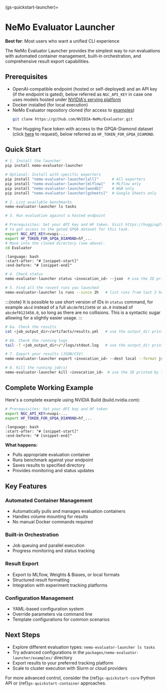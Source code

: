 (gs-quickstart-launcher)=
# NeMo Evaluator Launcher

**Best for**: Most users who want a unified CLI experience

The NeMo Evaluator Launcher provides the simplest way to run evaluations with automated container management, built-in orchestration, and comprehensive result export capabilities.

## Prerequisites

- OpenAI-compatible endpoint (hosted or self-deployed) and an API key (if the endpoint is gated), below referred as `NGC_API_KEY` in case one uses models hosted under [NVIDIA's serving platform](https://build.nvidia.com)
- Docker installed (for local execution)
- NeMo Evaluator repository cloned (for access to [examples](https://github.com/NVIDIA-NeMo/Evaluator/tree/main/packages/nemo-evaluator-launcher/examples))
  ```bash
  git clone https://github.com/NVIDIA-NeMo/Evaluator.git
  ```
- Your Hugging Face token with access to the GPQA-Diamond dataset (click [here](https://huggingface.co/datasets/Idavidrein/gpqa) to request), below referred as `HF_TOKEN_FOR_GPQA_DIAMOND`.

## Quick Start

```bash
# 1. Install the launcher
pip install nemo-evaluator-launcher

# Optional: Install with specific exporters
pip install "nemo-evaluator-launcher[all]"      # All exporters
pip install "nemo-evaluator-launcher[mlflow]"   # MLflow only
pip install "nemo-evaluator-launcher[wandb]"    # W&B only
pip install "nemo-evaluator-launcher[gsheets]"  # Google Sheets only

# 2. List available benchmarks
nemo-evaluator-launcher ls tasks

# 3. Run evaluation against a hosted endpoint

# Prerequisites: Set your API key and HF token. Visit https://huggingface.co/datasets/Idavidrein/gpqa
# to get access to the gated GPQA dataset for this task.
export NGC_API_KEY=nvapi-...
export HF_TOKEN_FOR_GPQA_DIAMOND=hf_...
# Move into the cloned directory (see above).
cd Evaluator
```

```{literalinclude} ../_snippets/launcher_basic.sh
:language: bash
:start-after: "# [snippet-start]"
:end-before: "# [snippet-end]"
```

```bash
# 4. Check status
nemo-evaluator-launcher status <invocation_id> --json  # use the ID printed by the run command

# 5. Find all the recent runs you launched
nemo-evaluator-launcher ls runs --since 2h   # list runs from last 2 hours

```

:::{note}
It is possible to use short version of IDs in `status` command, for example `abcd` instead of a full `abcdef0123456` or `ab.0` instead of `abcdef0123456.0`, so long as there are no collisions. This is a syntactic sugar allowing for a slightly easier usage.
:::

```bash
# 6a. Check the results
cat <job_output_dir>/artifacts/results.yml   # use the output_dir printed by the run command

# 6b. Check the running logs
tail -f <job_output_dir>/*/logs/stdout.log   # use the output_dir printed by the run command

# 7. Export your results (JSON/CSV)
nemo-evaluator-launcher export <invocation_id> --dest local --format json

# 8. Kill the running job(s)
nemo-evaluator-launcher kill <invocation_id>  # use the ID printed by the run command
```


## Complete Working Example

Here's a complete example using NVIDIA Build (build.nvidia.com):

```bash
# Prerequisites: Set your API key and HF token
export NGC_API_KEY=nvapi-...
export HF_TOKEN_FOR_GPQA_DIAMOND=hf_...
```

```{literalinclude} ../_snippets/launcher_full_example.sh
:language: bash
:start-after: "# [snippet-start]"
:end-before: "# [snippet-end]"
```

**What happens:**

- Pulls appropriate evaluation container
- Runs benchmark against your endpoint
- Saves results to specified directory
- Provides monitoring and status updates

## Key Features

### Automated Container Management

- Automatically pulls and manages evaluation containers
- Handles volume mounting for results
- No manual Docker commands required

### Built-in Orchestration

- Job queuing and parallel execution
- Progress monitoring and status tracking

### Result Export

- Export to MLflow, Weights & Biases, or local formats
- Structured result formatting
- Integration with experiment tracking platforms

### Configuration Management

- YAML-based configuration system
- Override parameters via command line
- Template configurations for common scenarios

## Next Steps

- Explore different evaluation types: `nemo-evaluator-launcher ls tasks`
- Try advanced configurations in the `packages/nemo-evaluator-launcher/examples/` directory
- Export results to your preferred tracking platform
- Scale to cluster execution with Slurm or cloud providers

For more advanced control, consider the {ref}`gs-quickstart-core` Python API or {ref}`gs-quickstart-container` approaches.
